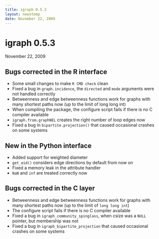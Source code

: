 ```yaml
---
title: igraph 0.5.3
layout: newstemp
date: November 22, 2009
---
```


igraph 0.5.3
============

November 22, 2009

Bugs corrected in the R interface
---------------------------------

- Some small changes to make `R CMD check` clean
- Fixed a bug in `graph.incidence`, the `directed` and `mode` arguments 
  were not handled correctly
- Betweenness and edge betweenness functions work for graphs with
  many shortest paths now (up to the limit of long long int)
- When compiling the package, the configure script fails if there is
  no C compiler available
- `igraph.from.graphNEL` creates the right number of loop edges now
- Fixed a bug in `bipartite.projection()` that caused occasional crashes 
  on some systems

<!--more-->

New in the Python interface
---------------------------

- Added support for weighted diameter
- `get_eid()` considers edge directions by default from now on
- Fixed a memory leak in the attribute handler
- `NaN` and `inf` are treated correctly now

Bugs corrected in the C layer
-----------------------------

- Betweenness and edge betweenness functions work for graphs with
  many shortest paths now (up to the limit of `long long int`)
- The configure script fails if there is no C compiler available
- Fixed a bug in `igraph_community_spinglass`, when csize was a `NULL`
  pointer, but membership was not
- Fixed a bug in `igraph_bipartite_projection` that caused occasional
  crashes on some systems
